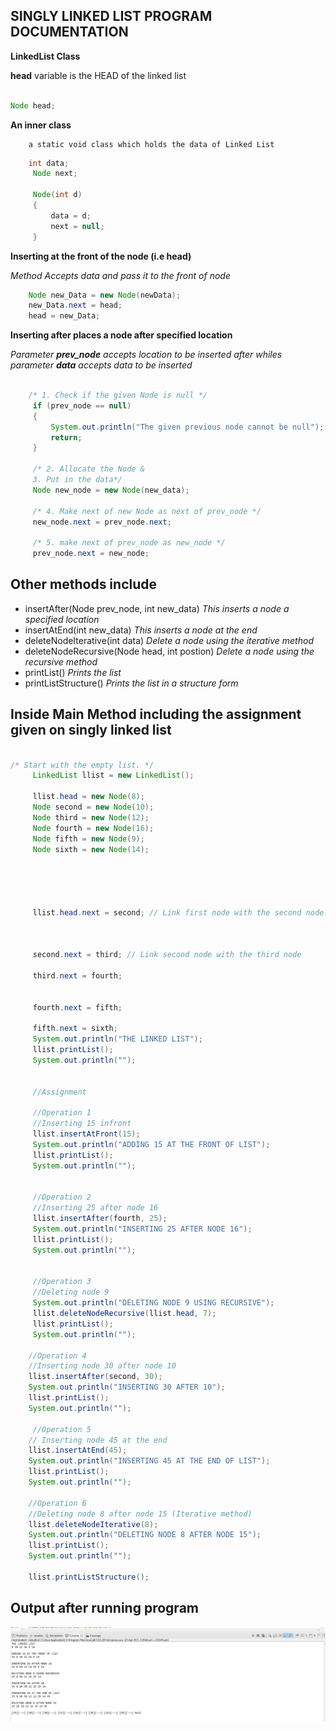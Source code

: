 ## SINGLY LINKED LIST PROGRAM DOCUMENTATION

**LinkedList Class**

**head** variable is the HEAD of the linked list

~~~java

Node head;
~~~


**An inner class**
~~~
    a static void class which holds the data of Linked List
~~~

~~~Java
    int data; 
     Node next;
     
     Node(int d) 
     { 
         data = d; 
         next = null; 
     } 

~~~

**Inserting at the front of the node (i.e head)**

*Method Accepts data and pass it to the front of node*


~~~Java
    Node new_Data = new Node(newData);
	new_Data.next = head;
    head = new_Data;
~~~

**Inserting after places a node after specified location**

*Parameter **prev_node** accepts location to be inserted after whiles parameter **data** accepts data to be inserted*

~~~java

    /* 1. Check if the given Node is null */
     if (prev_node == null)  
     {  
         System.out.println("The given previous node cannot be null");  
         return;  
     }  
   
     /* 2. Allocate the Node &  
     3. Put in the data*/
     Node new_node = new Node(new_data);  
   
     /* 4. Make next of new Node as next of prev_node */
     new_node.next = prev_node.next;  
   
     /* 5. make next of prev_node as new_node */
     prev_node.next = new_node;  
~~~

## Other methods include 
* insertAfter(Node prev_node, int new_data) *This inserts a node a specified location*
* insertAtEnd(int new_data) *This inserts a node at the end*
* deleteNodeIterative(int data) *Delete a node using the iterative method*
* deleteNodeRecursive(Node head, int postion) *Delete a node using the recursive method*
* printList() *Prints the list*
* printListStructure() *Prints the list in a structure form*


## Inside Main Method including the assignment given on singly linked list
~~~java

/* Start with the empty list. */
     LinkedList llist = new LinkedList(); 

     llist.head = new Node(8); 
     Node second = new Node(10); 
     Node third = new Node(12); 
     Node fourth = new Node(16);
     Node fifth = new Node(9);
     Node sixth = new Node(14);
     
    
     
     

     llist.head.next = second; // Link first node with the second node 

    

     second.next = third; // Link second node with the third node 
     
     third.next = fourth;
     
     
     fourth.next = fifth;
     
     fifth.next = sixth;
     System.out.println("THE LINKED LIST");
     llist.printList();
     System.out.println("");
     
     
     //Assignment
     
     //Operation 1
     //Inserting 15 infront
     llist.insertAtFront(15);
     System.out.println("ADDING 15 AT THE FRONT OF LIST");
     llist.printList();
     System.out.println("");
     
     
     //Operation 2
     //Inserting 25 after node 16
     llist.insertAfter(fourth, 25);
     System.out.println("INSERTING 25 AFTER NODE 16");
     llist.printList();
     System.out.println("");
     
     
     //Operation 3
     //Deleting node 9
     System.out.println("DELETING NODE 9 USING RECURSIVE");
     llist.deleteNodeRecursive(llist.head, 7);
     llist.printList();
     System.out.println("");
     
    //Operation 4
    //Inserting node 30 after node 10
    llist.insertAfter(second, 30);
    System.out.println("INSERTING 30 AFTER 10");
    llist.printList();
    System.out.println("");
     
     //Operation 5
    // Inserting node 45 at the end
    llist.insertAtEnd(45);
    System.out.println("INSERTING 45 AT THE END OF LIST");
    llist.printList();
    System.out.println("");
    
    //Operation 6
    //Deleting node 8 after node 15 (Iterative method)
    llist.deleteNodeIterative(8);
    System.out.println("DELETING NODE 8 AFTER NODE 15");
    llist.printList();
    System.out.println("");
    
    llist.printListStructure();


~~~

## Output after running program

![Image](output.PNG)